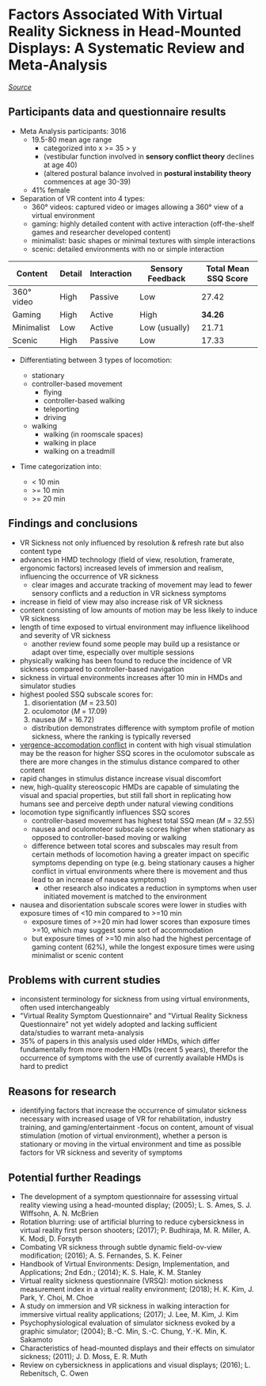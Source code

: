 # Factors Associated With Virtual Reality Sickness in Head-Mounted Displays: A Systematic Review and Meta-Analysis
*[Source](Factors%20Associated%20With%20Virtual%20Reality%20Sickness%20in%20Head-Mounted%20Displays%20A%20Systematic%20Review%20and%20Meta-Analysis.pdf)*

## Participants data and questionnaire results
- Meta Analysis participants: 3016
  - 19.5-80 mean age range
    - categorized into x >= 35 > y
    - (vestibular function involved in **sensory conflict theory** declines at age 40)
    - (altered postural balance involved in **postural instability theory** commences at age 30-39)
  - 41% female
- Separation of VR content into 4 types:
  - 360° videos: captured video or images allowing a 360° view of a virtual environment
  - gaming: highly detailed content with active interaction (off-the-shelf games and researcher developed content)
  - minimalist: basic shapes or minimal textures with simple interactions
  - scenic: detailed environments with no or simple interaction

| Content    | Detail | Interaction | Sensory Feedback | Total Mean SSQ Score |
|------------|--------|-------------|------------------|----------------------|
| 360° video | High   | Passive     | Low              | 27.42                |
| Gaming     | High   | Active      | High             | **34.26**            |
| Minimalist | Low    | Active      | Low (usually)    | 21.71                |
| Scenic     | High   | Passive     | Low              | 17.33                |

- Differentiating between 3 types of locomotion:
  - stationary
  - controller-based movement
    - flying
    - controller-based walking
    - teleporting
    - driving
  - walking
    - walking (in roomscale spaces)
    - walking in place
    - walking on a treadmill

- Time categorization into:
  - < 10 min
  - \>= 10 min
  - \>= 20 min

## Findings and conclusions
- VR Sickness not only influenced by resolution & refresh rate but also content type
- advances in HMD technology (field of view, resolution, framerate, ergonomic factors) increased levels of immersion
 and realism, influencing the occurrence of VR sickness
  - clear images and accurate tracking of movement may lead to fewer sensory conflicts and a reduction in VR sickness
   symptoms
- increase in field of view may also increase risk of VR sickness
- content consisting of low amounts of motion may be less likely to induce VR sickness
- length of time exposed to virtual environment may influence likelihood and severity of VR sickness
  - another review found some people may build up a resistance or adapt over time, especially over multiple sessions
- physically walking has been found to reduce the incidence of VR sickness compared to controller-based navigation
- sickness in virtual environments increases after 10 min in HMDs and simulator studies
- highest pooled SSQ subscale scores for:
  1. disorientation (*M* = 23.50)
  2. oculomotor (*M* = 17.09)
  3. nausea (*M* = 16.72)
  - distribution demonstrates difference with symptom profile of motion sickness, where the ranking is typically
   reversed
- [vergence-accomodation conflict](../../Glossary.md#vergence-accommodation-conflict) in content with high visual
 stimulation may be the reason for higher SSQ scores in the oculomotor subscale as there are more changes in the
 stimulus distance compared to other content
- rapid changes in stimulus distance increase visual discomfort
- new, high-quality stereoscopic HMDs are capable of simulating the visual and spacial properties, but still fall
 short in replicating how humans see and perceive depth under natural viewing conditions
- locomotion type significantly influences SSQ scores
  - controller-based movement has highest total SSQ mean (*M* = 32.55)
  - nausea and oculomoteor subscale scores higher when stationary as opposed to controller-based moving or walking
  - difference between total scores and subscales may result from certain methods of locomotion having a greater
   impact on specific symptoms depending on type (e.g. being stationary causes a higher conflict in virtual
   environments where there is movement and thus lead to an increase of nausea symptoms)
    - other research also indicates a reduction in symptoms when user initiated movement is matched to the environment
- nausea and disorientation subscale scores were lower in studies with exposure times of <10 min compared to >=10 min
  - exposure times of >=20 min had lower scores than exposure times >=10, which may suggest some sort of accommodation
  - but exposure times of >=10 min also had the highest percentage of gaming content (62%), while the longest
   exposure times were using minimalist or scenic content

## Problems with current studies
- inconsistent terminology for sickness from using virtual environments, often used interchangeably
- "Virtual Reality Symptom Questionnaire" and "Virtual Reality Sickness Questionnaire" not yet widely adopted and
 lacking sufficient data/studies to warrant meta-analysis
- 35% of papers in this analysis used older HMDs, which differ fundamentally from more modern HMDs (recent 5 years),
 therefor the occurrence of symptoms with the use of currently available HMDs is hard to predict

## Reasons for research
- identifying factors that increase the occurrence of simulator sickness necessary with increased usage of VR  for
 rehabilitation, industry training, and gaming/entertainment
-focus on content, amount of visual stimulation (motion of virtual environment), whether a person is stationary or
 moving in the virtual environment and time as possible factors for VR sickness and severity of symptoms

## Potential further Readings
- The development of a symptom questionnaire for assessing virtual reality viewing using a head-mounted display;
 (2005); L. S. Ames, S. J. Wlffsohn, A. N. McBrien
- Rotation blurring: use of artificial blurring to reduce cybersickness in virtual reality first person shooters;
 (2017); P. Budhiraja, M. R. Miller, A. K. Modi, D. Forsyth
- Combating VR sickness through subtle dynamic field-ov-view modification;
 (2016); A. S. Fernandes, S. K. Feiner
- Handbook of Virtual Environments: Design, Implementation, and Applications; 2nd Edn.;
 (2014); K. S. Hale, K. M. Stanley
- Virtual reality sickness questionnaire (VRSQ): motion sickness measurement index in a virtual reality environment;
 (2018); H. K. Kim, J. Park, Y. Choi, M. Choe
- A study on immersion and VR sickness in walking interaction for immersive virtual reality applications;
 (2017); J. Lee, M. Kim, J. Kim
- Psychophysiological evaluation of simulator sickness evoked by a graphic simulator;
 (2004); B.-C. Min, S.-C. Chung, Y.-K. Min, K. Sakamoto
- Characteristics of head-mounted displays and their effects on simulator sickness;
 (2011); J. D. Moss, E. R. Muth
- Review on cybersickness in applications and visual displays;
 (2016); L. Rebenitsch, C. Owen

